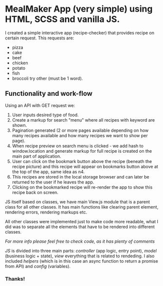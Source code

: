 # MealMaker App (very simple) using HTML, SCSS and vanilla JS.

I created a simple interactive app (recipe-checker) that provides recipe on certain request.
This requests are:

- pizza
- cake
- beef
- chicken
- potato
- fish
- broccoli
  try other (must be 1 word).

## Functionality and work-flow

Using an API with GET request we:

1. User inputs desired type of food.
2. Create a markup for search "menu" where all recipes with keyword are shown.
3. Pagination generated (2 or more pages available depending on how many recipes available and how many recipes we want to show per page).
4. When recipe preview on search menu is clicked - we add hash to window.location and generate markup for full recipe is created on the main part of application.
5. User can click on the bookmark button above the recipe (beneath the recipe picture) and this recipe will appear on bookmarks button above at the top of the app, same idea as n4.
6. This recipes are stored in the local storage browser and can later be returned to the user if he leaves the app.
7. Clicking on the bookmarked recipe will re-render the app to show this recipe back on screen.

JS itself based on classes, we have main View.js module that is a parent class for all other classes. It has main functions like clearing parent element, rendering errors, rendering markups etc.

All other classes were implemented just to make code more readable, what I did was to separate all the elements that have to be rendered into different classes.

_For more info please feel free to check code, as it has plenty of comments_

_JS_ is divided into three main parts: _controller_ (app logic, entry point), _model_ (business logic + state), _view_ everything that is related to rendeding.
I also included _helpers_ (which is in this case an async function to return a promise from API) and _config_ (variables).

### Thanks!
